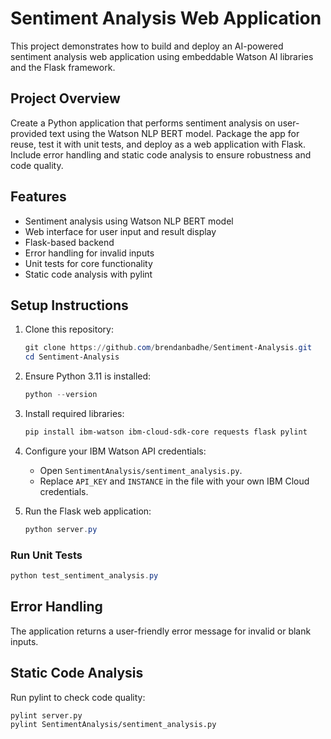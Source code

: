 # Sentiment Analysis Web Application

This project demonstrates how to build and deploy an AI-powered sentiment analysis web application using embeddable Watson AI libraries and the Flask framework.

## Project Overview

Create a Python application that performs sentiment analysis on user-provided text using the Watson NLP BERT model. Package the app for reuse, test it with unit tests, and deploy as a web application with Flask. Include error handling and static code analysis to ensure robustness and code quality.

## Features

- Sentiment analysis using Watson NLP BERT model
- Web interface for user input and result display
- Flask-based backend
- Error handling for invalid inputs
- Unit tests for core functionality
- Static code analysis with pylint

## Setup Instructions

1. Clone this repository:

   ```powershell
   git clone https://github.com/brendanbadhe/Sentiment-Analysis.git
   cd Sentiment-Analysis
   ```

2. Ensure Python 3.11 is installed:

   ```powershell
   python --version
   ```

3. Install required libraries:

   ```powershell
   pip install ibm-watson ibm-cloud-sdk-core requests flask pylint
   ```

4. Configure your IBM Watson API credentials:

   - Open `SentimentAnalysis/sentiment_analysis.py`.
   - Replace `API_KEY` and `INSTANCE` in the file with your own IBM Cloud credentials.

5. Run the Flask web application:

   ```powershell
   python server.py
   ```

### Run Unit Tests

```powershell
python test_sentiment_analysis.py
```

## Error Handling

The application returns a user-friendly error message for invalid or blank inputs.

## Static Code Analysis

Run pylint to check code quality:

```
pylint server.py
pylint SentimentAnalysis/sentiment_analysis.py
```
